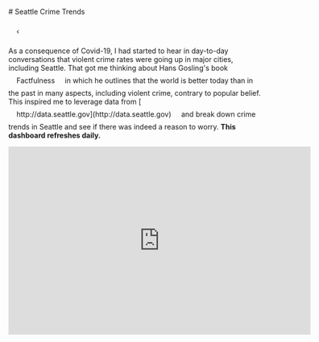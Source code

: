 <head>
<style>
a {
  text-decoration: none;
  display: inline-block;
  padding: 8px 16px;
}

a:hover {
  background-color: #666666;
  color: white;
}

.previous {
  background-color: #f2f2f2;
  color: black;
  border: 0.5px solid black;

}

.round {
  border-radius: 50%;
}
</style>
</head>

<body>
# Seattle Crime Trends

<a href="./" class="previous round">&#8249;</a>

As a consequence of Covid-19, I had started to hear in day-to-day conversations that violent crime rates were going up in major cities, including Seattle.
That got me thinking about Hans Gosling's book [Factfulness](https://www.goodreads.com/book/show/34890015-factfulness) in which he outlines that the world is better today than in the past in many aspects, including violent crime, contrary to popular belief. This inspired me to leverage data from [http://data.seattle.gov](http://data.seattle.gov) and break down crime trends in Seattle and see if there was indeed a reason to worry. __This dashboard refreshes daily.__

<iframe width="600" height="373.5" src="https://app.powerbi.com/view?r=eyJrIjoiOTAxNTRhMTctOTcxYi00ZTNiLTgwMzctMTJlMDJjZTRmM2IzIiwidCI6ImY2YjZkZDViLWYwMmYtNDQxYS05OWEwLTE2MmFjNTA2MGJkMiIsImMiOjZ9&pageName=ReportSection88b8ebc95658b800298e" frameborder="0" allowFullScreen="true"></iframe>

</body>
